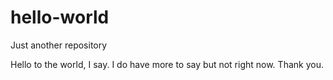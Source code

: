 # hello-world
Just another repository

Hello to the world, I say. I do have more to say but not right now. Thank you.
